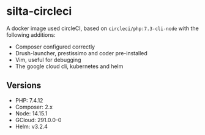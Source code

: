 # silta-circleci
A docker image used circleCI, based on `circleci/php:7.3-cli-node` with the following additions:

- Composer configured correctly
- Drush-launcher, prestissimo and coder pre-installed
- Vim, useful for debugging
- The google cloud cli, kubernetes and helm

## Versions
- PHP: 7.4.12
- Composer: 2.x
- Node: 14.15.1
- GCloud: 291.0.0-0
- Helm: v3.2.4
